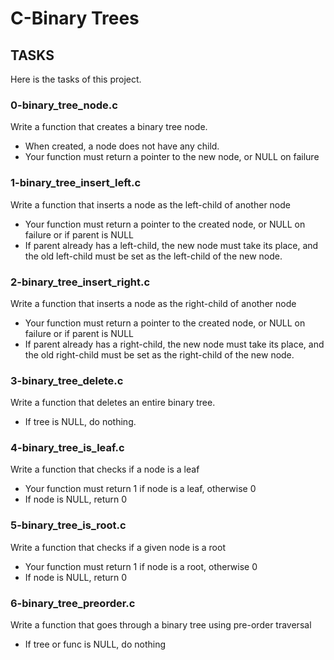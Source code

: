 # C-Binary Trees

## TASKS
Here is the tasks of this project.

### 0-binary_tree_node.c
Write a function that creates a binary tree node.
- When created, a node does not have any child.
- Your function must return a pointer to the new node, or NULL on failure

### 1-binary_tree_insert_left.c
Write a function that inserts a node as the left-child of another node
- Your function must return a pointer to the created node, or NULL on failure or if parent is NULL
- If parent already has a left-child, the new node must take its place, and the old left-child must be set as the left-child of the new node.

### 2-binary_tree_insert_right.c
Write a function that inserts a node as the right-child of another node
- Your function must return a pointer to the created node, or NULL on failure or if parent is NULL
- If parent already has a right-child, the new node must take its place, and the old right-child must be set as the right-child of the new node.

### 3-binary_tree_delete.c
Write a function that deletes an entire binary tree.
- If tree is NULL, do nothing.

### 4-binary_tree_is_leaf.c
Write a function that checks if a node is a leaf
- Your function must return 1 if node is a leaf, otherwise 0
- If node is NULL, return 0

### 5-binary_tree_is_root.c
Write a function that checks if a given node is a root
- Your function must return 1 if node is a root, otherwise 0
- If node is NULL, return 0

### 6-binary_tree_preorder.c
Write a function that goes through a binary tree using pre-order traversal
- If tree or func is NULL, do nothing

